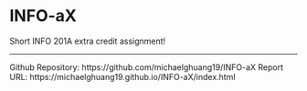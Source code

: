 # INFO-aX
Short INFO 201A extra credit assignment!

<hr>
Github Repository: https://github.com/michaelghuang19/INFO-aX
Report URL: https://michaelghuang19.github.io/INFO-aX/index.html